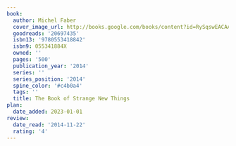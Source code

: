 ```yaml
---
book:
  author: Michel Faber
  cover_image_url: http://books.google.com/books/content?id=RySqswEACAAJ&printsec=frontcover&img=1&zoom=1&source=gbs_api
  goodreads: '20697435'
  isbn13: '9780553418842'
  isbn9: 055341884X
  owned: ''
  pages: '500'
  publication_year: '2014'
  series: ''
  series_position: '2014'
  spine_color: '#c4b0a4'
  tags: ''
  title: The Book of Strange New Things
plan:
  date_added: 2023-01-01
review:
  date_read: '2014-11-22'
  rating: '4'
---
```

